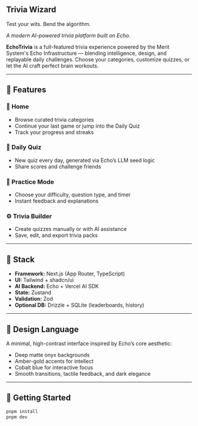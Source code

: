 ## Trivia Wizard
Test your wits. Bend the algorithm.

_A modern AI-powered trivia platform built on Echo._

**EchoTrivia** is a full-featured trivia experience powered by the Merit System's Echo Infrastructure — blending intelligence, design, and replayable daily challenges. Choose your categories, customize quizzes, or let the AI craft perfect brain workouts.

---

## 🧠 Features

### 🎯 Home
- Browse curated trivia categories
- Continue your last game or jump into the Daily Quiz
- Track your progress and streaks

### 🌅 Daily Quiz
- New quiz every day, generated via Echo’s LLM seed logic
- Share scores and challenge friends

### 🧩 Practice Mode
- Choose your difficulty, question type, and timer
- Instant feedback and explanations

### ⚙️ Trivia Builder
- Create quizzes manually or with AI assistance
- Save, edit, and export trivia packs

---

## 🧰 Stack

- **Framework:** Next.js (App Router, TypeScript)
- **UI:** Tailwind + shadcn/ui
- **AI Backend:** Echo + Vercel AI SDK
- **State:** Zustand
- **Validation:** Zod
- **Optional DB:** Drizzle + SQLite (leaderboards, history)

---

## 🎨 Design Language
A minimal, high-contrast interface inspired by Echo’s core aesthetic:
- Deep matte onyx backgrounds
- Amber-gold accents for intellect
- Cobalt blue for interactive focus
- Smooth transitions, tactile feedback, and dark elegance

---

## 🚀 Getting Started

```bash
pnpm install
pnpm dev
